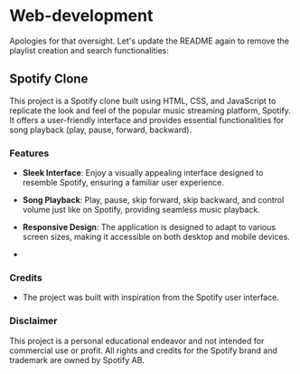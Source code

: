 # Web-development
Apologies for that oversight. Let's update the README again to remove the playlist creation and search functionalities:

## Spotify Clone

This project is a Spotify clone built using HTML, CSS, and JavaScript to replicate the look and feel of the popular music streaming platform, Spotify. It offers a user-friendly interface and provides essential functionalities for song playback (play, pause, forward, backward).

### Features

- **Sleek Interface**: Enjoy a visually appealing interface designed to resemble Spotify, ensuring a familiar user experience.

- **Song Playback**: Play, pause, skip forward, skip backward, and control volume just like on Spotify, providing seamless music playback.

- **Responsive Design**: The application is designed to adapt to various screen sizes, making it accessible on both desktop and mobile devices.
- 
### Credits

- The project was built with inspiration from the Spotify user interface.

### Disclaimer

This project is a personal educational endeavor and not intended for commercial use or profit. All rights and credits for the Spotify brand and trademark are owned by Spotify AB.

